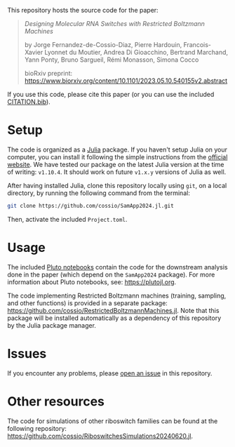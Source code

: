 This repository hosts the source code for the paper:

> *Designing Molecular RNA Switches with Restricted Boltzmann Machines*
> 
> by Jorge Fernandez-de-Cossio-Diaz, Pierre Hardouin, Francois-Xavier Lyonnet du Moutier, Andrea Di Gioacchino, Bertrand Marchand, Yann Ponty, Bruno Sargueil, Rémi Monasson, Simona Cocco
> 
> bioRxiv preprint: https://www.biorxiv.org/content/10.1101/2023.05.10.540155v2.abstract

If you use this code, please cite this paper (or you can use the included [CITATION.bib](https://github.com/cossio/SamApp2024.jl/blob/main/CITATION.bib)).

# Setup

The code is organized as a [Julia](https://julialang.org) package. If you haven't setup Julia on your computer, you can install it following the simple instructions from the [official website](https://julialang.org/downloads/). We have tested our package on the latest Julia version at the time of writing: `v1.10.4`. It should work on future `v1.x.y` versions of Julia as well.

After having installed Julia, clone this repository locally using `git`, on a local directory, by running the following command from the terminal:

```bash
git clone https://github.com/cossio/SamApp2024.jl.git
```

Then, activate the included `Project.toml`.

# Usage

The included [Pluto notebooks](https://github.com/cossio/SamApp2024.jl/tree/main/pluto) contain the code for the downstream analysis done in the paper (which depend on the `SamApp2024` package). For more information about Pluto notebooks, see: https://plutojl.org.

The code implementing Restricted Boltzmann machines (training, sampling, and other functions) is provided in a separate package: https://github.com/cossio/RestrictedBoltzmannMachines.jl. Note that this package will be installed automatically as a dependency of this repository by the Julia package manager.

# Issues

If you encounter any problems, please [open an issue](https://github.com/cossio/SamApp2024.jl/issues/new/choose) in this repository.

# Other resources

The code for simulations of other riboswitch families can be found at the following repository: https://github.com/cossio/RiboswitchesSimulations20240620.jl.